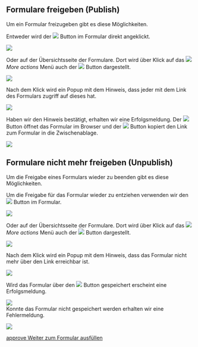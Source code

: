   

  

Formulare freigeben (Publish)
-----------------------------

Um ein Formular freizugeben gibt es diese Möglichkeiten.

Entweder wird der ![](/download/thumbnails/117801182/pubbut.png?version=1&modificationDate=1644506709675&api=v2) Button im Formular direkt angeklickt.

![](/download/attachments/117801182/publish.png?version=1&modificationDate=1644506709695&api=v2&effects=drop-shadow)

Oder auf der Übersichtsseite der Formulare. Dort wird über Klick auf das ![](/download/thumbnails/117801182/more-act.png?version=1&modificationDate=1644506709713&api=v2) _More actions_ Menü auch der ![](/download/thumbnails/117801182/pubbut.png?version=1&modificationDate=1644506709675&api=v2) Button dargestellt.

![](/download/attachments/117801182/pub-but-over.png?version=1&modificationDate=1644506709722&api=v2&effects=drop-shadow)

Nach dem Klick wird ein Popup mit dem Hinweis, dass jeder mit dem Link des Formulars zugriff auf dieses hat.

![](/download/attachments/117801182/pub-form.png?version=1&modificationDate=1644506709729&api=v2&effects=drop-shadow)

Haben wir den Hinweis bestätigt, erhalten wir eine Erfolgsmeldung. Der ![](/download/thumbnails/117801182/open.png?version=1&modificationDate=1644527140432&api=v2) Button öffnet das Formular im Browser und der ![](/download/thumbnails/117801182/copy.png?version=1&modificationDate=1644527168119&api=v2) Button kopiert den Link zum Formular in die Zwischenablage.

![](/download/attachments/117801182/pub-success.png?version=1&modificationDate=1644527038729&api=v2&effects=drop-shadow)

  

Formulare nicht mehr freigeben (Unpublish)
------------------------------------------

Um die Freigabe eines Formulars wieder zu beenden gibt es diese Möglichkeiten.

Um die Freigabe für das Formular wieder zu entziehen verwenden wir den ![](/download/thumbnails/117801182/unpub.png?version=2&modificationDate=1644534859828&api=v2) Button im Formular.

![](/download/attachments/117801182/unpub-edito.png?version=1&modificationDate=1644534826763&api=v2&effects=drop-shadow)

  

Oder auf der Übersichtsseite der Formulare. Dort wird über Klick auf das ![](/download/thumbnails/117801182/more-act.png?version=1&modificationDate=1644506709713&api=v2) _More actions_ Menü auch der ![](/download/thumbnails/117801182/unpub.png?version=2&modificationDate=1644534859828&api=v2) Button dargestellt.

![](/download/attachments/117801182/unpub-overv.png?version=1&modificationDate=1644534918738&api=v2&effects=drop-shadow)

Nach dem Klick wird ein Popup mit dem Hinweis, dass das Formular nicht mehr über den Link erreichbar ist.

![](/download/attachments/117801182/unpub-pop.png?version=1&modificationDate=1644535201266&api=v2&effects=drop-shadow)

Wird das Formular über den ![](/download/thumbnails/117801182/save.png?version=1&modificationDate=1644589356151&api=v2) Button gespeichert erscheint eine Erfolgsmeldung.

![](/download/attachments/117801182/savesucc.png?version=1&modificationDate=1644589468519&api=v2&effects=drop-shadow)  
Konnte das Formular nicht gespeichert werden erhalten wir eine Fehlermeldung. 

![](/download/attachments/117801182/savefail.png?version=1&modificationDate=1644589428980&api=v2&effects=drop-shadow)

[approve Weiter zum Formular ausfüllen](/display/de/Formular+ausfuellen)